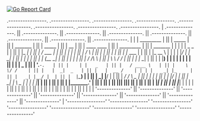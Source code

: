 [![Go Report Card](https://goreportcard.com/badge/github.com/thanasisk/TLSlayer)](https://goreportcard.com/report/github.com/thanasisk/TLSlayer)

 .----------------.  .----------------.  .----------------.  .----------------.  .----------------.  .----------------.  .----------------.  .----------------. 
 | .--------------. || .--------------. || .--------------. || .--------------. || .--------------. || .--------------. || .--------------. || .--------------. |
 | |  _________   | || |   _____      | || |    _______   | || |   _____      | || |      __      | || |  ____  ____  | || |  _________   | || |  _______     | |
 | | |  _   _  |  | || |  |_   _|     | || |   /  ___  |  | || |  |_   _|     | || |     /  \     | || | |_  _||_  _| | || | |_   ___  |  | || | |_   __ \    | |
 | | |_/ | | \_|  | || |    | |       | || |  |  (__ \_|  | || |    | |       | || |    / /\ \    | || |   \ \  / /   | || |   | |_  \_|  | || |   | |__) |   | |
 | |     | |      | || |    | |   _   | || |   '.___`-.   | || |    | |   _   | || |   / ____ \   | || |    \ \/ /    | || |   |  _|  _   | || |   |  __ /    | |
 | |    _| |_     | || |   _| |__/ |  | || |  |`\____) |  | || |   _| |__/ |  | || | _/ /    \ \_ | || |    _|  |_    | || |  _| |___/ |  | || |  _| |  \ \_  | |
 | |   |_____|    | || |  |________|  | || |  |_______.'  | || |  |________|  | || ||____|  |____|| || |   |______|   | || | |_________|  | || | |____| |___| | |
 | |              | || |              | || |              | || |              | || |              | || |              | || |              | || |              | |
 | '--------------' || '--------------' || '--------------' || '--------------' || '--------------' || '--------------' || '--------------' || '--------------' |
  '----------------'  '----------------'  '----------------'  '----------------'  '----------------'  '----------------'  '----------------'  '----------------' 

